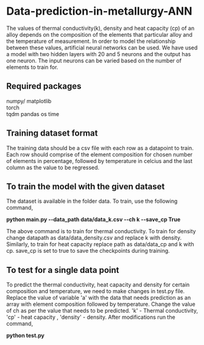 # Data-prediction-in-metallurgy-ANN
The values of thermal conductivity(k), density and heat capacity (cp) of an alloy depends on the composition of the elements that particular alloy and the temperature of measurement. In order to model the relationship between these values, artificial neural networks can be used. We have used a model with two hidden layers with 20 and 5 neurons and the output has one neuron. The input neurons can be varied based on the number of elements to train for. 

## Required packages

numpy/
matplotlib<br/>
torch  
tqdm
pandas
os 
time

## Training dataset format

The training data should be a csv file with each row as a datapoint to train. Each row should comprise of the element composition for chosen number of elements in percentage, followed by temperature in celcius and the last column as the value to be regressed. 

## To train the model with the given dataset

The dataset is available in the folder data. To train, use the following command,

**python main.py --data_path data/data_k.csv --ch k --save_cp True**

The above command is to train for thermal conductivity. To train for density change datapath as data/data_density.csv and replace k with density. Similarly, to train for heat capacity replace path as data/data_cp and k with cp. save_cp is set to true to save the checkpoints during training.

## To test for a single data point

To predict the thermal conductivity, heat capacity and density for certain composition and temperature, we need to make changes in test.py file. Replace the value of variable 'a' with the data that needs prediction as an array with element composition followed by temperature. Change the value of ch as per the value that needs to be predicted. 'k' - Thermal conductivity, 'cp' - heat capacity , 'density' - density. After modifications run the command,

**python test.py**
